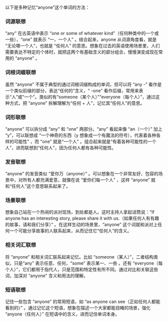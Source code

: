 以下是多种记忆“anyone”这个单词的方法：

### 词源联想
“any” 在古英语中表示 “one or some of whatever kind”（任何种类中的一个或一些），“one” 就表示 “一，一个人” 。结合起来，anyone 从词源角度看，就是 “无论哪一个人”，也就是 “任何人” 的意思。想象在过去的英语使用场景里，人们需要表达不特定的个体时，就把这两个有基础含义的部分组合，慢慢演变成现在常用的 “anyone” 。

### 词根词缀联想
虽然 “anyone” 不属于典型的通过词根词缀构成的单词，但可以将 “any -” 看作是一个类似前缀的部分，表达“任何的”含义，“ -one” 看作后缀，常用来表示“人”或“一个”。类似的有“someone（某个人）”“everyone（每个人）”，通过这种方式，把 “anyone” 拆解理解为“任何 + 人”，记忆其“任何人”的意思。

### 词形联想
“anyone” 可以拆分成 “any” 和 “one” 两部分。“any” 看起来像 “an（一个）” 加上 “y”，可以联想成 “一个神奇的东西（y 想象成一个有魔法的符号），代表着各种各样的可能性” ，而 “one” 就是“一个人” 。组合起来就是“有着各种可能性的一个人”，进而联想到“任何人”，因为任何人都有各种可能性。

### 发音联想
“anyone” 的发音类似 “爱你万（anyone）” 。可以想象在一个非常友好、包容的场景中，对所有人都充满爱意，就像在说 “爱你们每一个人” ，这样 “anyone” 就和“任何人”这个意思联系起来了。

### 场景联想
想象自己站在一个热闹的派对现场，到处都是人。这时主持人拿起话筒说：“If anyone has an interesting story, please share it with us.（如果任何人有有趣的故事，请和我们分享）” 。在这样生动的场景里，“anyone” 这个词就和派对上任何一个可能分享故事的人联系起来，从而记住它“任何人”的含义。

### 相关词汇联想
将 “anyone” 和相关词汇联系起来记忆。比如 “someone（某人）”，二者结构类似，只是“any” 表示任意、任何，“some” 表示某一、一些 。还有 “everyone（每个人）”，它们都用于指代人，只是范围和特定性有所不同。通过对比和关联这些词，加深对 “anyone” 含义和用法的理解。

### 短语联想
记住一些包含 “anyone” 的常用短语，如 “as anyone can see（正如任何人都能看到的）” 。通过记忆这个短语，想象在描述一个大家都能目睹的场景，强化 “anyone（任何人）” 在短语中的含义，进而记住单词本身。 